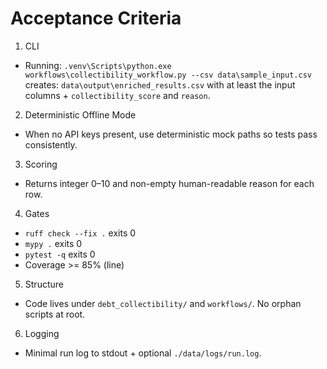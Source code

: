 ﻿# Acceptance Criteria

1) CLI
- Running:  `.venv\Scripts\python.exe workflows\collectibility_workflow.py --csv data\sample_input.csv`
  creates: `data\output\enriched_results.csv` with at least the input columns + `collectibility_score` and `reason`.

2) Deterministic Offline Mode
- When no API keys present, use deterministic mock paths so tests pass consistently.

3) Scoring
- Returns integer 0–10 and non-empty human-readable reason for each row.

4) Gates
- `ruff check --fix .` exits 0
- `mypy .` exits 0
- `pytest -q` exits 0
- Coverage >= 85% (line)

5) Structure
- Code lives under `debt_collectibility/` and `workflows/`. No orphan scripts at root.

6) Logging
- Minimal run log to stdout + optional `./data/logs/run.log`.
